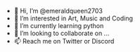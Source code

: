 - 👋 Hi, I’m @emeraldqueen2703
- 👀 I’m interested in Art, Music and Coding
- 🌱 I’m currently learning python
- 💞️ I’m looking to collaborate on ...
- 📫 Reach me on Twitter or Discord

<!---
emeraldqueen2703/emeraldqueen2703 is a ✨ special ✨ repository because its `README.md` (this file) appears on your GitHub profile.
You can click the Preview link to take a look at your changes.
--->
